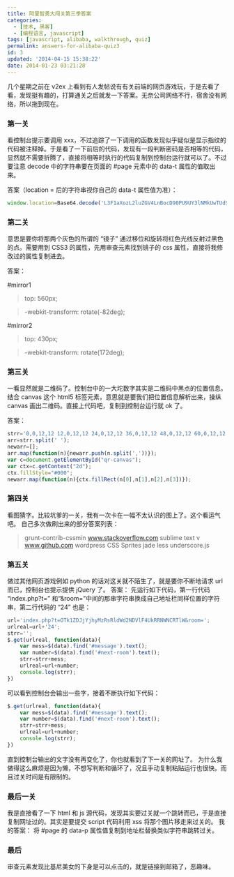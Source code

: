```yaml
---
title: 阿里智勇大闯关第三季答案
categories:
  - [技术, 黑客]
  - [编程语言, javascript]
tags: [javascript, alibaba, walkthrough, quiz]
permalink: answers-for-alibaba-quiz3
id: 3
updated: '2014-04-15 15:38:22'
date: 2014-01-23 03:21:28
---
```


几个星期之前在 v2ex 上看到有人发帖说有有关前端的网页游戏玩，于是去看了看，发现挺有趣的，打算通关之后就发一下答案。无奈公司网络不行，宿舍没有网络，所以拖到现在。

### 第一关
看控制台提示要调用 xxx，不过追踪了一下调用的函数发现似乎疑似是显示指纹的代码被注释掉。于是看了一下前后的代码，发现有一段判断密码是否相等的代码，显然就不需要折腾了，直接将相等时执行的代码复制到控制台运行就可以了。不过要注意 decode 中的字符串要在页面的 #page 元素中的 data-t 属性的值取出来。

答案（location = 后的字符串视你自己的 data-t 属性值为准）：
```javascript
window.location=Base64.decode('L3F1aXozL2luZGV4LnBocD90PU9UY3lNMkUwTUdSRGFuVXhNVzlCUVZWR1ZrRlJSMEZSTlZKVlFtZEI=')
```

### 第二关
意思是要你将那两个灰色的所谓的 “镜子” 通过移位和旋转将红色光线反射过黑色的点。需要用到 CSS3 的属性，先用审查元素找到镜子的 css 属性，直接将我修改过的属性复制进去。

答案：

\#mirror1
>top: 560px;

>-webkit-transform: rotate(-82deg);

\#mirror2
>top: 430px;

>-webkit-transform: rotate(172deg);

### 第三关
一看显然就是二维码了。控制台中的一大坨数字其实是二维码中黑点的位置信息。结合 canvas 这个 html5 标签元素，意思就是要我们把位置信息解析出来，操纵 canvas 画出二维码。直接上代码吧，复制到控制台运行就 ok 了。

答案：
```javascript
strr='0,0,12,12 12,0,12,12 24,0,12,12 36,0,12,12 48,0,12,12 60,0,12,12 72,0,12,12 120,0,12,12 132,0,12,12 144,0,12,12 168,0,12,12 180,0,12,12 192,0,12,12 204,0,12,12 216,0,12,12 228,0,12,12 240,0,12,12 0,12,12,12 72,12,12,12 96,12,12,12 108,12,12,12 120,12,12,12 144,12,12,12 168,12,12,12 240,12,12,12 0,24,12,12 24,24,12,12 36,24,12,12 48,24,12,12 72,24,12,12 120,24,12,12 132,24,12,12 144,24,12,12 168,24,12,12 192,24,12,12 204,24,12,12 216,24,12,12 240,24,12,12 0,36,12,12 24,36,12,12 36,36,12,12 48,36,12,12 72,36,12,12 96,36,12,12 108,36,12,12 144,36,12,12 168,36,12,12 192,36,12,12 204,36,12,12 216,36,12,12 240,36,12,12 0,48,12,12 24,48,12,12 36,48,12,12 48,48,12,12 72,48,12,12 108,48,12,12 144,48,12,12 168,48,12,12 192,48,12,12 204,48,12,12 216,48,12,12 240,48,12,12 0,60,12,12 72,60,12,12 96,60,12,12 132,60,12,12 168,60,12,12 240,60,12,12 0,72,12,12 12,72,12,12 24,72,12,12 36,72,12,12 48,72,12,12 60,72,12,12 72,72,12,12 96,72,12,12 120,72,12,12 144,72,12,12 168,72,12,12 180,72,12,12 192,72,12,12 204,72,12,12 216,72,12,12 228,72,12,12 240,72,12,12 108,84,12,12 0,96,12,12 12,96,12,12 24,96,12,12 36,96,12,12 48,96,12,12 72,96,12,12 84,96,12,12 96,96,12,12 132,96,12,12 156,96,12,12 180,96,12,12 204,96,12,12 228,96,12,12 0,108,12,12 24,108,12,12 36,108,12,12 60,108,12,12 120,108,12,12 132,108,12,12 144,108,12,12 156,108,12,12 168,108,12,12 216,108,12,12 240,108,12,12 12,120,12,12 36,120,12,12 48,120,12,12 60,120,12,12 72,120,12,12 84,120,12,12 108,120,12,12 120,120,12,12 144,120,12,12 168,120,12,12 180,120,12,12 228,120,12,12 24,132,12,12 36,132,12,12 60,132,12,12 84,132,12,12 96,132,12,12 108,132,12,12 120,132,12,12 132,132,12,12 144,132,12,12 156,132,12,12 168,132,12,12 204,132,12,12 216,132,12,12 0,144,12,12 12,144,12,12 24,144,12,12 48,144,12,12 72,144,12,12 84,144,12,12 96,144,12,12 108,144,12,12 144,144,12,12 180,144,12,12 204,144,12,12 228,144,12,12 96,156,12,12 108,156,12,12 120,156,12,12 144,156,12,12 180,156,12,12 204,156,12,12 216,156,12,12 228,156,12,12 240,156,12,12 0,168,12,12 12,168,12,12 24,168,12,12 36,168,12,12 48,168,12,12 60,168,12,12 72,168,12,12 96,168,12,12 108,168,12,12 120,168,12,12 132,168,12,12 156,168,12,12 192,168,12,12 204,168,12,12 216,168,12,12 228,168,12,12 0,180,12,12 72,180,12,12 108,180,12,12 180,180,12,12 192,180,12,12 204,180,12,12 216,180,12,12 228,180,12,12 0,192,12,12 24,192,12,12 36,192,12,12 48,192,12,12 72,192,12,12 96,192,12,12 108,192,12,12 120,192,12,12 132,192,12,12 156,192,12,12 192,192,12,12 228,192,12,12 0,204,12,12 24,204,12,12 36,204,12,12 48,204,12,12 72,204,12,12 96,204,12,12 120,204,12,12 132,204,12,12 144,204,12,12 156,204,12,12 168,204,12,12 180,204,12,12 204,204,12,12 216,204,12,12 0,216,12,12 24,216,12,12 36,216,12,12 48,216,12,12 72,216,12,12 96,216,12,12 144,216,12,12 168,216,12,12 180,216,12,12 204,216,12,12 216,216,12,12 0,228,12,12 72,228,12,12 96,228,12,12 132,228,12,12 144,228,12,12 156,228,12,12 168,228,12,12 180,228,12,12 204,228,12,12 216,228,12,12 0,240,12,12 12,240,12,12 24,240,12,12 36,240,12,12 48,240,12,12 60,240,12,12 72,240,12,12 96,240,12,12 108,240,12,12 120,240,12,12 144,240,12,12 228,240,12,12'
arr=strr.split(' ');
newarr=[];
arr.map(function(n){newarr.push(n.split(','))});
var c=document.getElementById("qr-canvas");
var ctx=c.getContext("2d");
ctx.fillStyle="#000";
newarr.map(function(n){ctx.fillRect(n[0],n[1],n[2],n[3])});
```

### 第四关
看图猜字。比较坑爹的一关，我有一次卡在一幅不太认识的图上了。这个看运气吧。
自己多次做刷出来的部分答案列表：

>grunt-contrib-cssmin
www.stackoverflow.com
sublime text
v
www.github.com
wordpress
CSS Sprites
jade
less
underscore.js

### 第五关
做过其他网页游戏例如 python 的话对这关就不陌生了，就是要你不断地请求 url 而已，控制台也提示提供 jQuery 了。
答案：
先运行如下代码，第一行代码 “index.php?t=” 和“&room=”中间的那串字符串换成自己地址栏同样位置的字符串，第二行代码的 “24” 也是：
```javascript
url='index.php?t=OTk1ZDJjYjhyMzRsRldWd2NDVlF4UkRRNWNCRTlW&room=';
urlreal=url+'24';
strr='';
$.get(urlreal, function(data){
	var mess=$(data).find('#message').text();
	var number=$(data).find('#next-room').text();
	strr=strr+mess;
	urlreal=url+number;
	console.log(strr);
})
```

可以看到控制台会输出一些字，接着不断执行如下代码：
```javascript
$.get(urlreal, function(data){
	var mess=$(data).find('#message').text();
	var number=$(data).find('#next-room').text();
	strr=strr+mess;
	urlreal=url+number;
	console.log(strr);
})
```

直到控制台输出的文字没有再变化了，你也就看到了下一关的网址了。
为什么我做得这么麻烦是因为懒，不想写判断和循环了，况且手动复制粘贴运行也很快。而且过关时间是有限制的。

### 最后一关
我是直接看了一下 html 和 js 源代码，发现其实要过关就一个跳转而已，于是直接复制网址过的。其实是要提交 script 代码利用 xss 将那个图片移走来过关的。
我的答案：
将 #page 的 data-p 属性值复制到地址栏替换类似字符串跳转过关。

### 最后
审查元素发现比基尼美女的下身是可以点击的，就是链接到邮箱了，恶趣味。
